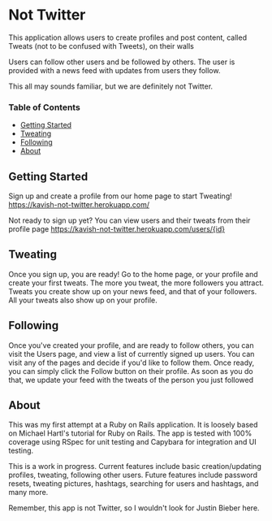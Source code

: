 # Not Twitter

This application allows users to create profiles and post content,
called Tweats (not to be confused with Tweets), on their walls

Users can follow other users and be followed by others.
The user is provided with a news feed with updates from users they follow.

This all may sounds familiar, but we are definitely not Twitter.

### Table of Contents
- [Getting Started](#getting-started)
- [Tweating](#tweating)
- [Following](#following)
- [About](#about)

## Getting Started

Sign up and create a profile from our home page to start Tweating!
https://kavish-not-twitter.herokuapp.com/

Not ready to sign up yet? You can view users and their tweats from their
profile page https://kavish-not-twitter.herokuapp.com/users/{id}

## Tweating

Once you sign up, you are ready! Go to the home page, or your profile and create
your first tweats. The more you tweat, the more followers you attract. Tweats
you create show up on your news feed, and that of your followers. All your
tweats also show up on your profile.

## Following

Once you've created your profile, and are ready to follow others, you can visit
the Users page, and view a list of currently signed up users. You can visit any
of the pages and decide if you'd like to follow them. Once ready, you can simply
click the Follow button on their profile. As soon as you do that, we update your
feed with the tweats of the person you just followed

## About

This was my first attempt at a Ruby on Rails application. It is loosely based on
Michael Hartl's tutorial for Ruby on Rails. The app is tested with 100% coverage
using RSpec for unit testing and Capybara for integration and UI testing.

This is a work in progress. Current features include basic creation/updating
profiles, tweating, following other users. Future features include password
resets, tweating pictures, hashtags, searching for users and hashtags, and
many more.

Remember, this app is not Twitter, so I wouldn't look for Justin Bieber here.
